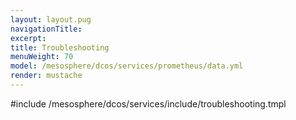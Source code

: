 ```yaml
---
layout: layout.pug
navigationTitle:
excerpt:
title: Troubleshooting
menuWeight: 70
model: /mesosphere/dcos/services/prometheus/data.yml
render: mustache
---
```


#include /mesosphere/dcos/services/include/troubleshooting.tmpl
